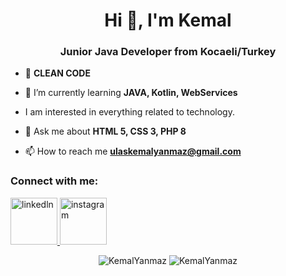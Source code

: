 <h1 align="center">Hi 👋, I'm Kemal</h1>
<h3 align="center">Junior Java Developer from Kocaeli/Turkey</h3>

- 📌 **CLEAN CODE**

- 🌱 I’m currently learning **JAVA, Kotlin, WebServices**

- I am interested in everything related to technology.

- 💬 Ask me about **HTML 5, CSS 3, PHP 8**

- 📫 How to reach me **ulaskemalyanmaz@gmail.com**

<h3 align="left">Connect with me:</h3>
<p align="left">

<a href="https://www.linkedin.com/in/kemal-yanmaz/" target="_blank"> <img src="https://velanovascular.com/wp-content/uploads/2020/06/LinkedIn.png" alt="linkedln" width="75" height="75"/> </a>
<a href="https://www.instagram.com/kemalynmaz" target="_blank"> <img src="https://upload.wikimedia.org/wikipedia/commons/thumb/e/e7/Instagram_logo_2016.svg/1200px-Instagram_logo_2016.svg.png" alt="instagram" width="75" height="75"/> </a>

<p align="center">
  <img src="https://github-readme-stats.vercel.app/api/top-langs?username=KemalYanmaz&show_icons=true&locale=en&layout=compact" alt="KemalYanmaz" />
  <img src="https://github-readme-stats.vercel.app/api?username=KemalYanmaz&show_icons=true&locale=en" alt="KemalYanmaz" />
</p>

